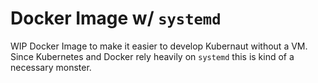 # Docker Image w/ `systemd`

WIP Docker Image to make it easier to develop Kubernaut without a VM. Since Kubernetes and Docker rely heavily on `systemd` this is kind of a necessary monster.
